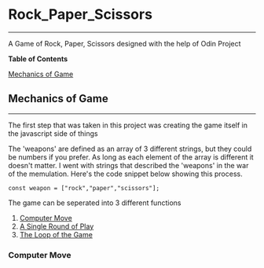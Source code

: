 # Rock_Paper_Scissors
---------------------

A Game of Rock, Paper, Scissors designed with the help of Odin Project

**Table of Contents**

[Mechanics of Game](#Mechanics-of-Game)<br />




## Mechanics of Game
--------------------

The first step that was taken in this project was creating the game itself in the javascript side of things 

The 'weapons' are defined as an array of 3 different strings, but they could be numbers if you prefer. 
As long as each element of the array is different it doesn't matter. 
I went with strings that described the 'weapons' in the war of the memulation.
Here's the code snippet below showing this process.

`const weapon = ["rock","paper","scissors"];`

The game can be seperated into 3 different functions
1. [Computer Move](#Computer-Move)
2. [A Single Round of Play](#A-Single-Round-of-Play)
3. [The Loop of the Game](#The-Loop-of-the-Game)


### Computer Move
